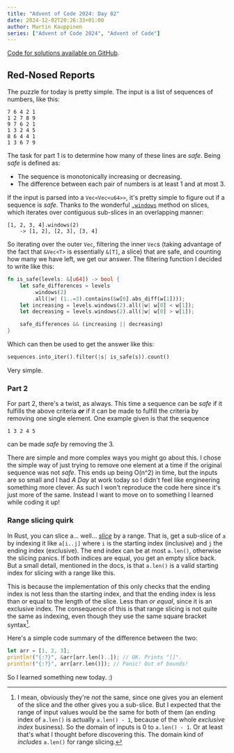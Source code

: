 ```yaml
---
title: "Advent of Code 2024: Day 02"
date: 2024-12-02T20:26:33+01:00
author: Martin Kauppinen
series: ["Advent of Code 2024", "Advent of Code"]
---
```


[Code for solutions available on
GitHub](https://github.com/martinkauppinen/aoc-2024).

## Red-Nosed Reports

The puzzle for today is pretty simple. The input is a list of sequences of
numbers, like this:

```
7 6 4 2 1
1 2 7 8 9
9 7 6 2 1
1 3 2 4 5
8 6 4 4 1
1 3 6 7 9
```

The task for part 1 is to determine how many of these lines are _safe_. Being
_safe_ is defined as:

* The sequence is monotonically increasing or decreasing.
* The difference between each pair of numbers is at least 1 and at most 3.

If the input is parsed into a `Vec<Vec<u64>>`, it's pretty simple to figure out
if a sequence is _safe_. Thanks to the wonderful
[`.windows`](https://doc.rust-lang.org/std/primitive.slice.html#method.windows)
method on slices, which iterates over contiguous sub-slices in an overlapping
manner:

```
[1, 2, 3, 4].windows(2)
    -> [1, 2], [2, 3], [3, 4]
```
So iterating over the outer `Vec`, filtering the inner `Vec`s (taking
advantage of the fact that `&Vec<T>` is essentially `&[T]`, a slice) that are
safe, and counting how many we have left, we get our answer. The filtering
function I decided to write like this:

```rust
fn is_safe(levels: &[u64]) -> bool {
    let safe_differences = levels
        .windows(2)
        .all(|w| (1..=3).contains(&w[0].abs_diff(w[1])));
    let increasing = levels.windows(2).all(|w| w[0] < w[1]);
    let decreasing = levels.windows(2).all(|w| w[0] > w[1]);

    safe_differences && (increasing || decreasing)
}
```

Which can then be used to get the answer like this:

```rust
sequences.into_iter().filter(|s| is_safe(s)).count()
```

Very simple.

### Part 2

For part 2, there's a twist, as always. This time a sequence can be _safe_ if it
fulfills the above criteria ___or___ if it can be made to fulfill the criteria by
removing one single element. One example given is that the sequence
```
1 3 2 4 5
```
can be made _safe_ by removing the 3.

There are simple and more complex ways you might go about this. I chose the
simple way of just trying to remove one element at a time if the original
sequence was not _safe_. This ends up being O(n^2) in time, but the inputs are
so small and I had _A Day_ at work today so I didn't feel like engineering
something more clever. As such I won't reproduce the code here since it's just
more of the same. Instead I want to move on to something I learned while coding
it up!

### Range slicing quirk

In Rust, you can slice a... well...
[_slice_](https://doc.rust-lang.org/std/primitive.slice.html) by a range. That
is, get a sub-slice of `a` by indexing it like `a[i..j]` where `i` is the
starting index (inclusive) and `j` the ending index (exclusive). The end index
can be at most `a.len()`, otherwise the slicing panics. If both indices are
equal, you get an empty slice back. But a small detail, mentioned in the docs,
is that `a.len()` is a valid starting index for slicing with a range like this.

This is because the implementation of this only checks that the ending index is
not less than the starting index, and that the ending index is less than or equal
to the length of the slice. Less than _or equal_, since it is an exclusive
index. The consequence of this is that range slicing is not quite the same as
indexing, even though they use the same square bracket syntax[^obviously].

[^obviously]: I mean, obviously they're _not_ the same, since one gives you an
    element of the slice and the other gives you a sub-slice. But I expected
    that the range of input values would be the same for both of them (an
    ending index of `a.len()` is actually `a.len() - 1`, because of the whole
    _exclusive index_ business). So the domain of inputs is 0 to `a.len() - 1`.
    Or at least that's what I thought before discovering this. The domain kind
    of _includes_ `a.len()` for range slicing.

Here's a simple code summary of the difference between the two:

```rust
let arr = [1, 2, 3];
println!("{:?}", &arr[arr.len()..]); // OK. Prints "[]".
println!("{:?}", arr[arr.len()]); // Panic! Out of bounds!
```

So I learned something new today. :)
